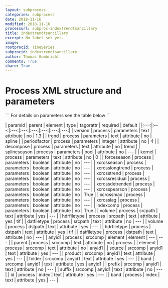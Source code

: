 ```yaml
---
layout: subprocess
categories: subprocess
date: 2018-11-16
modified: 2018-11-16
processurl: subproc-indextrendtsancillary
title: indextrendtsancillary
excerpt: No label set yet.
image: 
rootprocid: TimeSeries
subprocid: indextrendtsancillary
author: Thomas Gumbricht
comments: True
share: True
---
```


<h1 class='foot-description'>Process XML structure and parameters</h1>
```
For details on parameters see the table below
<?xml version="1.0" ?>
<process>
  <!--Generated from python-->
  <userproj plotid="yourplotid" projectid="yourprojectid" siteid="yoursiteid" system="systemid" tractid="yourtractid" userid="youruserid"/>
  <period endday="DD" endmonth="MM" endyear="YYYY" seasonendday="DD" seasonendmonth="MM" seasonstartday="DD" seasonstartmonth="MM" startday="DD" startmonth="MM" startyear="YYYY" timestep="timestep"/>
  <parameters decompose="txtstring" forceseason="True/False" indexcomp="True/False" kernel="txtstring" periodfactor="xyz" splineseason="True/False" trend="txtstring" version="txtstring" xcrossdetrended="True/False" xcrosseason="True/False" xcrosslag="True/False" xcrosslongtrend="True/False" xcrossmax="True/False" xcrosspearson="True/False" xcrossresidual="True/False" xcrosstrend="True/False"/>
  <srcpath datfiletype="txtstring" hdrfiletype="txtstring" volume="txtstring"/>
  <dstpath datfiletype="txtstring" hdrfiletype="txtstring" volume="txtstring"/>
  <srccomp element="txtstring" parent="txtstring">
    <anyid1 band="txtstring" folder="txtstring" prefix="txtstring" product="txtstring" source="txtstring" suffix="txtstring"/>
  </srccomp>
  <index band="txtstring" id="txtstring"/>
</process>
```

| paramid | parent | element | type | tagorattr | required | default |
|:---:|:---:|:---:|:---:|:---:|:---:|:---:|:---:|
| version | process | parameters | text | attribute | no | 1.3 |
| trend | process | parameters | text | attribute | no | spline |
| periodfactor | process | parameters | integer | attribute | no | 4 |
| decompose | process | parameters | text | attribute | no | trend |
| splineseason | process | parameters | bool | attribute | no | --- |
| kernel | process | parameters | text | attribute | no | 0 |
| forceseason | process | parameters | boolean | attribute | no | --- |
| xcrosseason | process | parameters | boolean | attribute | no | --- |
| xcrosslongtrend | process | parameters | boolean | attribute | no | --- |
| xcrosstrend | process | parameters | boolean | attribute | no | --- |
| xcrossresidual | process | parameters | boolean | attribute | no | --- |
| xcrossdetrended | process | parameters | boolean | attribute | no | --- |
| xcrosspearson | process | parameters | boolean | attribute | no | True |
| xcrossmax | process | parameters | boolean | attribute | no | --- |
| xcrosslag | process | parameters | boolean | attribute | no | --- |
| indexcomp | process | parameters | boolean | attribute | no | True |
| volume | process | srcpath | text | attribute | yes | --- |
| hdrfiletype | process | srcpath | text | attribute | yes | tif |
| datfiletype | process | srcpath | text | attribute | no | --- |
| volume | process | dstpath | text | attribute | yes | --- |
| hdrfiletype | process | dstpath | text | attribute | yes | tif |
| datfiletype | process | dstpath | text | attribute | no | --- |
| anyid1 | process | srccomp | element | element | --- | --- |
| parent | process | srccomp | text | attribute | no | process |
| element | process | srccomp | text | attribute | no | anyid1 |
| source | srccomp | anyid1 | text | attribute | yes | --- |
| product | srccomp | anyid1 | text | attribute | yes | --- |
| folder | srccomp | anyid1 | text | attribute | yes | --- |
| band | srccomp | anyid1 | text | attribute | yes | anyid1 |
| prefix | srccomp | anyid1 | text | attribute | no | --- |
| suffix | srccomp | anyid1 | text | attribute | no | --- |
| id | process | index | text | attribute | yes | --- |
| band | process | index | text | attribute | yes | --- |
